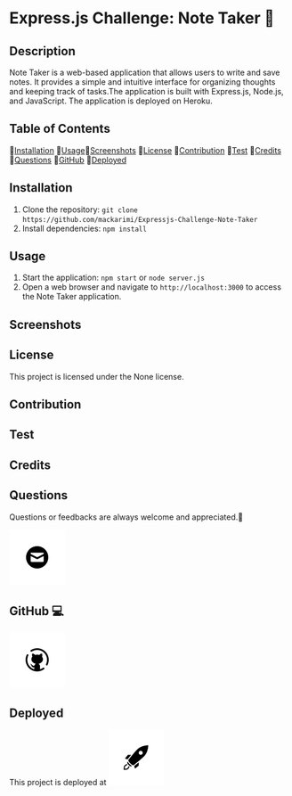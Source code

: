 # Express.js Challenge: Note Taker 📜

## Description

Note Taker is a web-based application that allows users to write and save notes. It provides a simple and intuitive interface for organizing thoughts and keeping track of tasks.The application is built with Express.js, Node.js, and JavaScript. The application is deployed on Heroku.

## Table of Contents

💠[Installation](#installation)
💠[Usage](#usage)💠[Screenshots](#screenshots)
💠[License](#license)
💠[Contribution](#contribution)
💠[Test](#test)
💠[Credits](#credits)
💠[Questions](#questions)
💠[GitHub](#github)
💠[Deployed](#deployed)

## Installation

1. Clone the repository: `git clone https://github.com/mackarimi/Expressjs-Challenge-Note-Taker`
2. Install dependencies: `npm install`

## Usage

1. Start the application: `npm start` or `node server.js`
2. Open a web browser and navigate to `http://localhost:3000` to access the Note Taker application.

## Screenshots

## License

This project is licensed under the None license.

## Contribution

## Test

## Credits

## Questions

Questions or feedbacks are always welcome and appreciated.💬

[![Email](image.png)](mailto:karimiabdolkarim0@gmail.com)

## GitHub 💻

[![Github](image-1.png)](https://github.com/mackarimi/)

## Deployed

This project is deployed at
[![Deployment](image-2.png)](https://https://github.com/mackarimi/Express.js-Challenge-Note-Taker)

